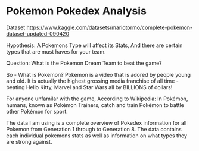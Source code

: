 # Pokemon Pokedex Analysis

Dataset https://www.kaggle.com/datasets/mariotormo/complete-pokemon-dataset-updated-090420

Hypothesis:
A Pokemons Type will affect its Stats, And there are certain types that are must haves for your team. 

Question:
What is the Pokemon Dream Team to beat the game?

So - What is Pokemon?
Pokemon is a video that is adored by people young and old. It is actually the highest grossing media franchise of all time - beating Hello Kitty, Marvel and Star Wars all by BILLIONS of dollars!

For anyone unfamilar with the game, According to Wikipedia: In Pokémon, humans, known as Pokémon Trainers, catch and train Pokémon to battle other Pokémon for sport.

The data I am using is a complete overview of Pokedex information for all Pokemon from Generation 1 through to Generation 8. The data contains each individual pokemons stats as well as information on what types they are strong against.

